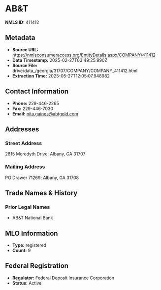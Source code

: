 # AB&T

**NMLS ID:** 411412

## Metadata
- **Source URL:** https://nmlsconsumeraccess.org/EntityDetails.aspx/COMPANY/411412
- **Data Timestamp:** 2025-02-27T03:49:25.990Z
- **Source File:** drive/data_/georgia/31707/COMPANY/COMPANY_411412.html
- **Extraction Time:** 2025-05-27T12:05:07.948982

## Contact Information
- **Phone:** 229-446-2265
- **Fax:** 229-446-7030
- **Email:** nita.gaines@abtgold.com

## Addresses
### Street Address
2815 Meredyth Drive; Albany, GA 31707

### Mailing Address
PO Drawer 71269; Albany, GA 31708

## Trade Names & History
### Prior Legal Names
- AB&T National Bank

## MLO Information
- **Type:** registered
- **Count:** 9

## Federal Registration
- **Regulator:** Federal Deposit Insurance Corporation
- **Status:** Active
